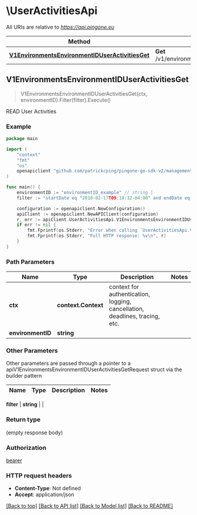 # \UserActivitiesApi

All URIs are relative to *https://api.pingone.eu*

Method | HTTP request | Description
------------- | ------------- | -------------
[**V1EnvironmentsEnvironmentIDUserActivitiesGet**](UserActivitiesApi.md#V1EnvironmentsEnvironmentIDUserActivitiesGet) | **Get** /v1/environments/{environmentID}/userActivities | READ User Activities



## V1EnvironmentsEnvironmentIDUserActivitiesGet

> V1EnvironmentsEnvironmentIDUserActivitiesGet(ctx, environmentID).Filter(filter).Execute()

READ User Activities

### Example

```go
package main

import (
    "context"
    "fmt"
    "os"
    openapiclient "github.com/patrickcping/pingone-go-sdk-v2/management"
)

func main() {
    environmentID := "environmentID_example" // string | 
    filter := "startDate eq "2018-02-17T09:10:12-04:00" and endDate eq "2018-02-23T09:10:12-04:00"" // string |  (optional)

    configuration := openapiclient.NewConfiguration()
    apiClient := openapiclient.NewAPIClient(configuration)
    r, err := apiClient.UserActivitiesApi.V1EnvironmentsEnvironmentIDUserActivitiesGet(context.Background(), environmentID).Filter(filter).Execute()
    if err != nil {
        fmt.Fprintf(os.Stderr, "Error when calling `UserActivitiesApi.V1EnvironmentsEnvironmentIDUserActivitiesGet``: %v\n", err)
        fmt.Fprintf(os.Stderr, "Full HTTP response: %v\n", r)
    }
}
```

### Path Parameters


Name | Type | Description  | Notes
------------- | ------------- | ------------- | -------------
**ctx** | **context.Context** | context for authentication, logging, cancellation, deadlines, tracing, etc.
**environmentID** | **string** |  | 

### Other Parameters

Other parameters are passed through a pointer to a apiV1EnvironmentsEnvironmentIDUserActivitiesGetRequest struct via the builder pattern


Name | Type | Description  | Notes
------------- | ------------- | ------------- | -------------

 **filter** | **string** |  | 

### Return type

 (empty response body)

### Authorization

[bearer](../README.md#bearer)

### HTTP request headers

- **Content-Type**: Not defined
- **Accept**: application/json

[[Back to top]](#) [[Back to API list]](../README.md#documentation-for-api-endpoints)
[[Back to Model list]](../README.md#documentation-for-models)
[[Back to README]](../README.md)

